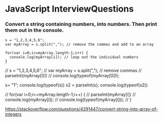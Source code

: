# JavaScript InterviewQuestions

### Convert a string containing numbers, into numbers. Then print them out in the console.
```
s = "1,2,3,4,5,6";
var myArray = s.split(","); // remove the commas and add to an array

for(var i=0;i<=myArray.length-1;i++) {
  console.log(myArray[i]); // loop out the individual numbers
}

```


// s = "1,2,3,4,5,6";
// var myArray = s.split(","); // remove commas
// parseInt(myArray[0])
// console.log(typeof(myArray[0]));

s= "1";
console.log(typeof(s))
s2 = parseInt(s);
console.log(typeof(s2))

// for(var i=0;i<=myArray.length-1;i++) {
//   parseInt(myArray[i])
//   console.log(myArray[i]);
//   console.log(typeof(myArray[i]));
// }


https://stackoverflow.com/questions/4291447/convert-string-into-array-of-integers